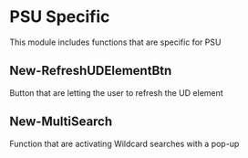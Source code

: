 # PSU Specific
This module includes functions that are specific for PSU

## New-RefreshUDElementBtn
Button that are letting the user to refresh the UD element

## New-MultiSearch
Function that are activating Wildcard searches with a pop-up